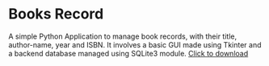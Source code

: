 # Books Record
A simple Python Application to manage book records, with their title, author-name, year and ISBN.
It involves a basic GUI made using Tkinter and a backend database managed using SQLite3 module.
<a href="https://github.com/sarkarsd/booksRecord/blob/master/Books%20Record.exe?raw=true" download>Click to download</a>
